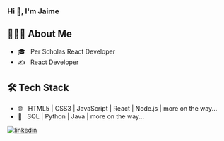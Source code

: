 ### Hi 👋, I'm Jaime 

<h2> 👨🏽‍💻 About Me </h2>

- 🎓 &nbsp; Per Scholas React Developer
- ✍️ &nbsp; React Developer

<h2>🛠 Tech Stack</h2>

- 🌐 &nbsp; HTML5 | CSS3 | JavaScript | React | Node.js | more on the way...
- 🌱 &nbsp; SQL | Python | Java | more on the way...


[![linkedin](https://img.shields.io/badge/linkedin-0A66C2?style=for-the-badge&logo=linkedin&logoColor=white)](https://www.linkedin.com/in/jaime-d-rodriguez/)
